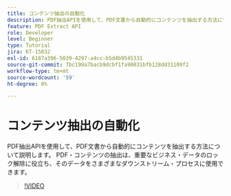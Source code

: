 ```yaml
---
title: コンテンツ抽出の自動化
description: PDF抽出APIを使用して、PDF文書から自動的にコンテンツを抽出する方法について説明します
feature: PDF Extract API
role: Developer
level: Beginner
type: Tutorial
jira: KT-15032
exl-id: 6187a396-5039-4297-a4cc-b5d4b9545331
source-git-commit: 7bc199a7bacb9dcbf1fa90031bfb128dd31109f2
workflow-type: tm+mt
source-wordcount: '59'
ht-degree: 0%

---
```


# コンテンツ抽出の自動化

PDF抽出APIを使用して、PDF文書から自動的にコンテンツを抽出する方法について説明します。 PDF・コンテンツの抽出は、重要なビジネス・データのロック解除に役立ち、そのデータをさまざまなダウンストリーム・プロセスに使用できます。

>[!VIDEO](https://video.tv.adobe.com/v/3428294?hidetitle=true)
